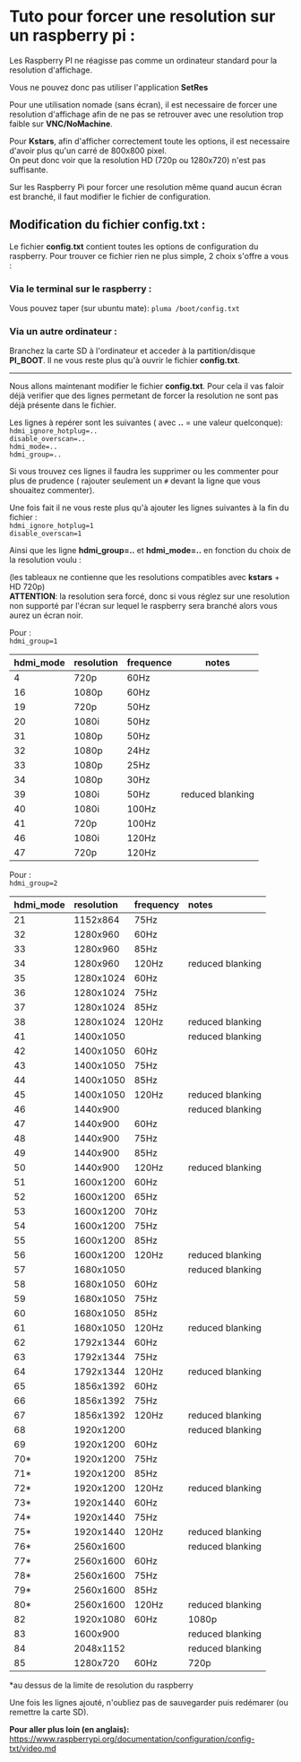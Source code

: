 # Tuto pour forcer une resolution sur un raspberry pi :

Les Raspberry PI ne réagisse pas comme un ordinateur standard pour la resolution 
d'affichage.

Vous ne pouvez donc pas utiliser l'application **SetRes**

Pour une utilisation nomade (sans écran), il est necessaire de forcer 
une resolution d'affichage afin de ne pas se retrouver avec une resolution trop 
faible sur **VNC/NoMachine**.  

Pour **Kstars**, afin d'afficher correctement toute les options, il est necessaire 
d'avoir plus qu'un carré de 800x800 pixel.  
On peut donc voir que la resolution HD (720p ou 1280x720) n'est pas suffisante.

Sur les Raspberry Pi pour forcer une resolution même quand aucun écran est branché, 
il faut modifier le fichier de configuration.

## Modification du fichier config.txt :

Le fichier **config.txt** contient toutes les options de configuration du raspberry.
Pour trouver ce fichier rien ne plus simple, 2 choix s'offre a vous :

### Via le terminal sur le raspberry :

Vous pouvez taper (sur ubuntu mate): `pluma /boot/config.txt`

### Via un autre ordinateur :

Branchez la carte SD à l'ordinateur et acceder à la partition/disque **PI_BOOT**.
Il ne vous reste plus qu'à ouvrir le fichier **config.txt**.

-----------------------

Nous allons maintenant modifier le fichier **config.txt**. 
Pour cela il vas faloir déjà verifier que des lignes permetant de forcer 
la resolution ne sont pas déjà présente dans le fichier.

Les lignes à repérer sont les suivantes ( avec **..** = une valeur quelconque):   
`hdmi_ignore_hotplug=..`   
`disable_overscan=..`   
`hdmi_mode=..`   
`hdmi_group=..`   
   
Si vous trouvez ces lignes il faudra les supprimer ou les commenter pour plus de 
prudence ( rajouter seulement un `#` devant la ligne que vous shouaitez commenter).

Une fois fait il ne vous reste plus qu'à ajouter les lignes suivantes à la fin du fichier :     
`hdmi_ignore_hotplug=1`   
`disable_overscan=1`   

Ainsi que les ligne **hdmi_group=..** et **hdmi_mode=..** en fonction du choix de la resolution voulu : 

(les tableaux ne contienne que les resolutions compatibles avec **kstars** + HD 720p)   
**ATTENTION**: la resolution sera forcé, donc si vous réglez sur une resolution 
non supporté par l'écran sur lequel le raspberry sera branché alors vous aurez un écran noir. 

Pour :   
`hdmi_group=1`   
 
| hdmi_mode 	| resolution 	| frequence 	| notes              |   
|-----------|---------------|-----------|-------------------|    
|4      	|720p       	|60Hz 	    |                   |   
|16     	|1080p      	|60Hz    	|                   |   
|19     	|720p 	        |50Hz   	|                   |    
|20     	|1080i      	|50Hz   	|                   |   
|31     	|1080p      	|50Hz    	|                   |   
|32     	|1080p      	|24Hz   	|                   |   
|33     	|1080p      	|25Hz   	|                   |   
|34     	|1080p      	|30Hz   	|                   |   
|39     	|1080i      	|50Hz    	|reduced blanking   |   
|40     	|1080i      	|100Hz   	|                   |   
|41     	|720p       	|100Hz 	    |                   |   
|46     	|1080i      	|120Hz  	|                   |   
|47     	|720p       	|120Hz  	|                   |
   
Pour :   
`hdmi_group=2`   

|hdmi_mode 	|resolution 	|frequency 	|notes	            |   
|:-----------|:---------------|:-----------|:-------------------|    
|21 	    |1152x864 	    |75Hz 	    |                   |  
|32     	|1280x960    	|60Hz   	|                   |  
|33     	|1280x960   	|85Hz   	|                   |  
|34     	|1280x960   	|120Hz  	|reduced blanking   |  
|35     	|1280x1024   	|60Hz   	|                   |  
|36     	|1280x1024 	    |75Hz       |                   |  
|37     	|1280x1024  	|85Hz       |                   |  	
|38     	|1280x1024  	|120Hz  	|reduced blanking   |  
|41     	|1400x1050  	|	        |reduced blanking   |  
|42     	|1400x1050  	|60Hz       |                   |  	
|43     	|1400x1050  	|75Hz   	|                   |  
|44     	|1400x1050  	|85Hz   	|                   |  
|45     	|1400x1050  	|120Hz   	|reduced blanking   |  
|46     	|1440x900   	|       	|reduced blanking   |  
|47     	|1440x900   	|60Hz       |                   |  	
|48     	|1440x900   	|75Hz   	|                   |  
|49     	|1440x900   	|85Hz   	|                   |  
|50     	|1440x900   	|120Hz  	|reduced blanking   |  
|51     	|1600x1200   	|60Hz       |                   |	  
|52      	|1600x1200  	|65Hz   	|                   |  
|53     	|1600x1200  	|70Hz    	|                   |  
|54     	|1600x1200  	|75Hz   	|                   |   
|55     	|1600x1200  	|85Hz   	|                   |  
|56     	|1600x1200  	|120Hz   	|reduced blanking   |  
|57     	|1680x1050      |	    	|reduced blanking   |  
|58     	|1680x1050  	|60Hz   	|                   |  
|59     	|1680x1050  	|75Hz   	|                   |  
|60     	|1680x1050  	|85Hz    	|                   |  
|61     	|1680x1050  	|120Hz   	|reduced blanking   |  
|62     	|1792x1344  	|60Hz   	|                   |  
|63     	|1792x1344  	|75Hz   	|                   |  
|64     	|1792x1344  	|120Hz   	|reduced blanking   |  
|65     	|1856x1392  	|60Hz   	|                   |  
|66     	|1856x1392  	|75Hz   	|                   |  
|67     	|1856x1392  	|120Hz   	|reduced blanking   |  
|68      	|1920x1200      |	     	|reduced blanking   |  
|69     	|1920x1200  	|60Hz   	|                   |  
|70*     	|1920x1200  	|75Hz   	|                   |  
|71*    	|1920x1200  	|85Hz   	|                   |  
|72*    	|1920x1200  	|120Hz  	|reduced blanking   |  
|73*    	|1920x1440  	|60Hz   	|                   |  
|74*    	|1920x1440  	|75Hz   	|                   |  
|75*    	|1920x1440  	|120Hz   	|reduced blanking   |  
|76*    	|2560x1600      |	    	|reduced blanking   |  
|77*    	|2560x1600  	|60Hz   	|                   |  
|78*    	|2560x1600  	|75Hz    	|                   |  
|79*    	|2560x1600  	|85Hz   	|                   |  
|80*    	|2560x1600  	|120Hz   	|reduced blanking   |  
|82     	|1920x1080  	|60Hz   	|1080p              |  
|83     	|1600x900   	|       	|reduced blanking   |  
|84     	|2048x1152  	|	        |reduced blanking   |  
|85     	|1280x720   	|60Hz   	|720p               |  
    
*au dessus de la limite de resolution du raspberry

Une fois les lignes ajouté, n'oubliez pas de sauvegarder puis redémarer (ou remettre la carte SD).

**Pour aller plus loin (en anglais):** https://www.raspberrypi.org/documentation/configuration/config-txt/video.md
